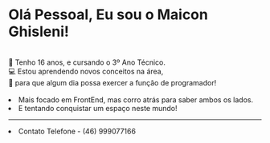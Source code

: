 <h1>Olá Pessoal, Eu sou o Maicon Ghisleni!</h1> <br>
👤 Tenho 16 anos, e cursando o 3º Ano Técnico. <br>
💻 Estou aprendendo novos conceitos na área,<br>
🤖 para que algum dia possa exercer a função de programador!

<br>
<br>
<li>Mais focado em FrontEnd, mas corro atrás para saber ambos os lados.</li>

<li>E tentando conquistar um espaço neste mundo!</li>

<hr>

<li>Contato Telefone - (46) 999077166</li>



